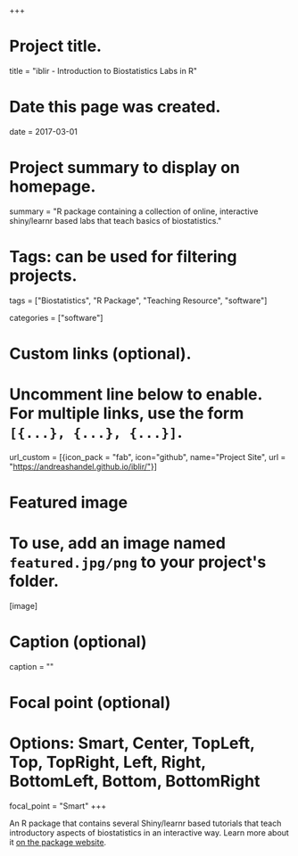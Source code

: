 +++
# Project title.
title = "iblir - Introduction to Biostatistics Labs in R"

# Date this page was created.
date = 2017-03-01

# Project summary to display on homepage.
summary = "R package containing a collection of online, interactive shiny/learnr based labs that teach basics of biostatistics."

# Tags: can be used for filtering projects.
tags = ["Biostatistics", "R Package", "Teaching Resource", "software"]

categories = ["software"]


# Custom links (optional).
#   Uncomment line below to enable. For multiple links, use the form `[{...}, {...}, {...}]`.
url_custom = [{icon_pack = "fab", icon="github", name="Project Site", url = "https://andreashandel.github.io/iblir/"}]


# Featured image
# To use, add an image named `featured.jpg/png` to your project's folder. 
[image]
  # Caption (optional)
  caption = ""
  # Focal point (optional)
  # Options: Smart, Center, TopLeft, Top, TopRight, Left, Right, BottomLeft, Bottom, BottomRight
  focal_point = "Smart"
+++

An R package that contains several Shiny/learnr based tutorials that teach introductory aspects of biostatistics in an interactive way. Learn more about it [on the package website](https://andreashandel.github.io/iblir/).
